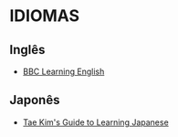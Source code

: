 # IDIOMAS

## Inglês

- [BBC Learning English](https://www.bbc.co.uk/learningenglish/english/ 'BBC Learning English')

## Japonês

- [Tae Kim's Guide to Learning Japanese](https://guidetojapanese.org/ "Tae Kim's Guide to Learning Japanese")
